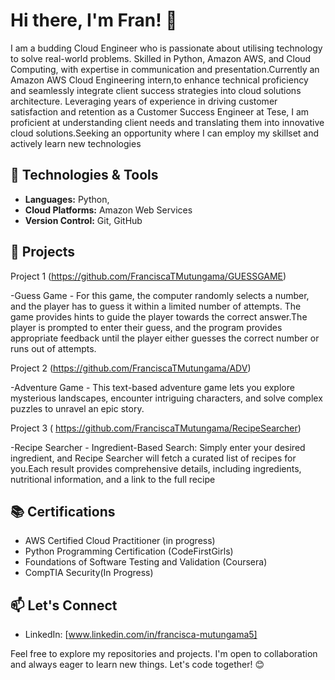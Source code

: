 # Hi there, I'm Fran! 👋
I am a budding Cloud Engineer who is passionate about utilising technology to solve real-world problems. Skilled in Python, Amazon AWS, and Cloud Computing, with expertise in communication and presentation.Currently an Amazon AWS Cloud Engineering intern,to enhance technical proficiency and seamlessly integrate client success strategies into cloud solutions architecture. Leveraging years of experience in driving customer satisfaction and retention as a Customer Success Engineer at Tese, I am proficient at understanding client needs and translating them into innovative cloud solutions.Seeking an opportunity where I can employ my skillset and actively learn new technologies

## 🔧 Technologies & Tools
- **Languages:** Python, 
- **Cloud Platforms:** Amazon Web Services
- **Version Control:** Git, GitHub


## 💼 Projects
Project 1 (https://github.com/FranciscaTMutungama/GUESSGAME)

-Guess Game - For this game, the computer randomly selects a number, and the player has to guess it within a limited number of attempts. The game provides hints to guide the player towards the correct answer.The player is prompted to enter their guess, and the program provides appropriate feedback until the player either guesses the correct number or runs out of attempts. 

Project 2 (https://github.com/FranciscaTMutungama/ADV)

-Adventure Game - This text-based adventure game lets you explore mysterious landscapes, encounter intriguing characters, and solve complex puzzles to unravel an epic story.

Project 3 ( https://github.com/FranciscaTMutungama/RecipeSearcher)

-Recipe Searcher - Ingredient-Based Search: Simply enter your desired ingredient, and Recipe Searcher will fetch a curated list of recipes for you.Each result provides comprehensive details, including ingredients, nutritional information, and a link to the full recipe


## 📚 Certifications
- AWS Certified Cloud Practitioner (in progress)
- Python Programming Certification (CodeFirstGirls)
- Foundations of Software Testing and Validation (Coursera)
- CompTIA Security(In Progress)

## 📫 Let's Connect
- LinkedIn: [www.linkedin.com/in/francisca-mutungama5]
  

Feel free to explore my repositories and projects. I'm open to collaboration and always eager to learn new things. Let's code together! 😊

